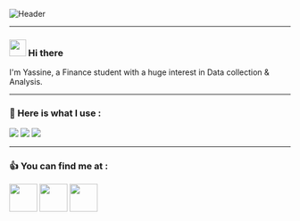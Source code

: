 ![Header](https://www.truthinsideofyou.org/wp-content/uploads/2016/04/Without-data-youre-just-another-person-with-an-opinion.-W.-Edwards-Deming.jpg) 
___
### <img src="https://raw.githubusercontent.com/MartinHeinz/MartinHeinz/master/wave.gif" width="30px"> Hi there 
I'm Yassine, a Finance student with a huge interest in Data collection & Analysis.
___
### 💪 Here is what I use : 
![](https://img.shields.io/badge/Editor-VSCode-informational?style=flat&logo=<LOGO_NAME>&logoColor=white&color=2bbc8a)
![](https://img.shields.io/badge/Code-Python-informational?style=flat&logo=<LOGO_NAME>&logoColor=white&color=2bbc8a)
![](https://img.shields.io/badge/Code-R-informational?style=flat&logo=<LOGO_NAME>&logoColor=white&color=2bbc8a)

___
### 👍 You can find me at :
>
[<img src="src/GitHub-Logo.png" width="50">](https://github.com/Rhzif)
[<img src="src/LinkedIn-Icon-Logo.png" width="50">](https://www.linkedin.com/in/Rhzif/)
[<img src="https://www.pngmart.com/files/15/Vector-Email-Symbol-PNG-Photos.png" width="50">](mailto:Rhzif@hotmail.com/)
